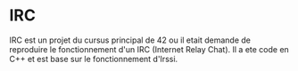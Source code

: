# IRC
IRC est un projet du cursus principal de 42 ou il etait demande de reproduire le fonctionnement d'un IRC (Internet Relay Chat).
Il a ete code en C++ et est base sur le fonctionnement d'Irssi.
